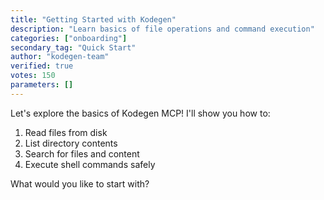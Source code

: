 ```yaml
---
title: "Getting Started with Kodegen"
description: "Learn basics of file operations and command execution"
categories: ["onboarding"]
secondary_tag: "Quick Start"
author: "kodegen-team"
verified: true
votes: 150
parameters: []
---
```


Let's explore the basics of Kodegen MCP! I'll show you how to:

1. Read files from disk
2. List directory contents
3. Search for files and content
4. Execute shell commands safely

What would you like to start with?

